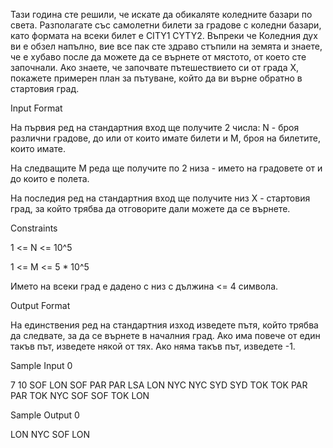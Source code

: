 Тази година сте решили, че искате да обикаляте коледните базари по света. Разполагате със самолетни билети за градове с коледни базари, като формата на всеки билет е CITY1 CYTY2. Въпреки че Коледния дух ви е обзел напълно, вие все пак сте здраво стъпили на земята и знаете, че е хубаво после да можете да се върнете от мястото, от което сте започнали. Ако знаете, че започвате пътешествието си от града X, покажете примерен план за пътуване, който да ви върне обратно в стартовия град.

Input Format

На първия ред на стандартния вход ще получите 2 числа: N - броя различни градове, до или от които имате билети и M, броя на билетите, които имате.

На следващите M реда ще получите по 2 низа - името на градовете от и до които е полета.

На последия ред на стандартния вход ще получите низ X - стартовия град, за който трябва да отговорите дали можете да се върнете.

Constraints

1 <= N <= 10^5

1 <= M <= 5 * 10^5

Името на всеки град е дадено с низ с дължина <= 4 символа.

Output Format

На единствения ред на стандартния изход изведете пътя, който трябва да следвате, за да се върнете в началния град. Ако има повече от един такъв път, изведете някой от тях. Ако няма такъв път, изведете -1.

Sample Input 0

7 10
SOF LON
SOF PAR
PAR LSA
LON NYC
NYC SYD
SYD TOK
TOK PAR
PAR TOK
NYC SOF
SOF TOK
LON

Sample Output 0

LON NYC SOF LON

